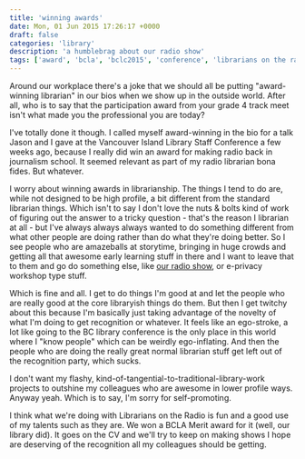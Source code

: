 ```yaml
---
title: 'winning awards'
date: Mon, 01 Jun 2015 17:26:17 +0000
draft: false
categories: 'library'
description: 'a humblebrag about our radio show'
tags: ['award', 'bcla', 'bclc2015', 'conference', 'librarians on the radio', 'library', 'lotr', 'privacy', 'radio', 'recognition', 'storytime', 'vancouver island library staff conference']
---
```


Around our workplace there's a joke that we should all be putting "award-winning librarian" in our bios when we show up in the outside world. After all, who is to say that the participation award from your grade 4 track meet isn't what made you the professional you are today? 

I've totally done it though. I called myself award-winning in the bio for a talk Jason and I gave at the Vancouver Island Library Staff Conference a few weeks ago, because I really did win an award for making radio back in journalism school. It seemed relevant as part of my radio librarian bona fides. But whatever. 

I worry about winning awards in librarianship. The things I tend to do are, while not designed to be high profile, a bit different from the standard librarian things. Which isn't to say I don't love the nuts & bolts kind of work of figuring out the answer to a tricky question - that's the reason I librarian at all - but I've always always always wanted to do something different from what other people are doing rather than do what they're doing better. So I see people who are amazeballs at storytime, bringing in huge crowds and getting all that awesome early learning stuff in there and I want to leave that to them and go do something else, like [our radio show](https://archive.org/search.php?query=title%3A%28Librarians+on+the+Radio%29+OR+title%3A%28Librarians+off+the+Radio%29+OR+title%3A%28Librarianautica%29&sort=-date "my librarianly radio output on the internet archive"), or e-privacy workshop type stuff. 

Which is fine and all. I get to do things I'm good at and let the people who are really good at the core libraryish things do them. But then I get twitchy about this because I'm basically just taking advantage of the novelty of what I'm doing to get recognition or whatever. It feels like an ego-stroke, a lot like going to the BC library conference is the only place in this world where I "know people" which can be weirdly ego-inflating. And then the people who are doing the really great normal librarian stuff get left out of the recognition party, which sucks. 

I don't want my flashy, kind-of-tangential-to-traditional-library-work projects to outshine my colleagues who are awesome in lower profile ways. Anyway yeah. Which is to say, I'm sorry for self-promoting. 

I think what we're doing with Librarians on the Radio is fun and a good use of my talents such as they are. We won a BCLA Merit award for it (well, our library did). It goes on the CV and we'll try to keep on making shows I hope are deserving of the recognition all my colleagues should be getting.
